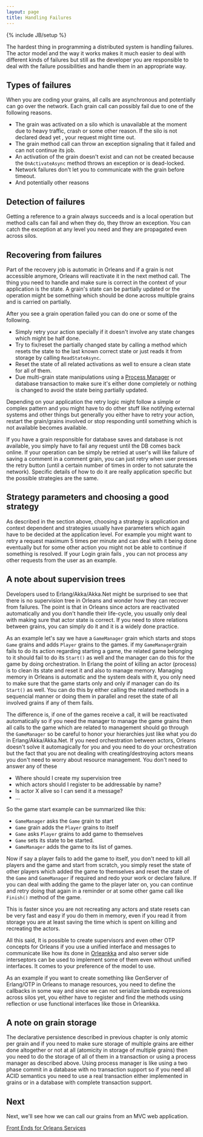```yaml
---
layout: page
title: Handling Failures
---
```

{% include JB/setup %}

The hardest thing in programming a distributed system is handling failures. The actor model and the way it works makes it much easier to deal with different kinds of failures but still as the developer you are responsible to deal with the failure possibilities and handle them in an appropriate way.

## Types of failures

When you are coding your grains, all calls are asynchronous and potentially can go over the network. Each grain call can possibly fail due to one of the following reasons.

- The grain was activated on a silo which is unavailable at the moment due to heavy traffic, crash or some other reason. If the silo is not declared dead yet , your request might time out.
- The grain method call can throw an exception signaling that it failed and can not continue its job.
- An activation of the grain doesn't exist and can not be created because the `OnActivateAsync` method throws an exception or is dead-locked.
- Network failures don't let you to communicate with the grain before timeout.
- And potentially other reasons

## Detection of failures

Getting a reference to a grain always succeeds and is a local operation but method calls can fail and when they do, they throw an exception. You can catch the exception at any level you need and they are propagated even across silos. 

## Recovering from failures

Part of the recovery job is automatic in Orleans and if a grain is not accessible anymore, Orleans will reactivate it in the next method call. The thing you need to handle and make sure is correct in the context of your application is the state. A grain's state can be partially updated or the operation might be something which should be done across multiple grains and is carried on partially.

After you see a grain operation failed you can do one or some  of the following.

- Simply retry your action specially if it doesn't involve any state changes which might be half done.
- Try to fix/reset the partially changed state by calling a method which resets the state to the last known correct state or just reads it from storage by calling `ReadStateAsync`.
- Reset the state of all related activations as well to ensure a clean state for all of them.
- Due multi-grain state manipulations using a [Process Manager](https://msdn.microsoft.com/en-us/library/jj591569.aspx) or database transaction to make sure it's either done completely or nothing is changed to avoid the state being partially updated.

Depending on your application the retry logic might follow a simple or complex pattern and you might have to do other stuff like notifying external systems and other things but generally you either have to retry your action, restart the grain/grains involved or stop responding until something which is not available becomes available. 

If you have a grain responsible for database saves and database is not available, you simply have to fail any request until the DB comes back online. If your operation can be simply be retried at user's will like failure of saving a comment in a comment grain, you can just retry when user presses the retry button (until a certain number of times in order to not saturate the network). Specific details of how to do it are really application specific but the possible strategies are the same.

## Strategy parameters and choosing a good strategy

As described in the section above, choosing a strategy is application and context dependent and strategies usually have parameters which again have to be decided at the application level. For example you might want to retry a request maximum 5 times per minute and can deal with it being done eventually but for some other action you might not be able to continue if something is resolved. If your Login grain fails , you can not process any other requests from the user as an example. 

## A note about supervision trees

Developers used to Erlang/Akka/Akka.Net might be surprised to see that there is no supervision tree in Orleans and wonder how they can recover from failures. The point is that in Orleans since actors are reactivated automatically and you don't handle their life-cycle, you usually only deal with making sure that actor state is correct. If you need to store relations between grains, you can simply do it and it is a widely done practice. 

As an example let's say we have a `GameManager` grain which starts and stops `Game` grains and adds `Player` grains to the games.  if my `GameManager`grain fails to do its action regarding starting a game, the related game belonging to it should fail to do its `Start()` as well and the manager can do this for the game by doing orchestration. In Erlang the point of killing an actor (process) is to clean its state and reset it and also to manage memory. Managing memory in Orleans is automatic and the system deals with it, you only need to make sure that the game starts only and only if manager can do its `Start()` as well. You can do this by either calling the related methods in a sequencial manner or doing them in parallel and reset the state of all involved grains if any of them fails.

The difference is, if one of the games receive a call, it will be reactivated automatically so if you need the manager to manage the game grains then all calls to the game which are related to management should go through the `GameManager` so be careful to honor your hierarchies just like what you do in Erlang/Akka/Akka.Net. If you need orchestration between actors, Orleans doesn't solve it automagically for you and you need to do your orchestration but the fact that you are not dealing with creating/destroying actors means you don't need to worry about resource management. You don't need to answer any of these

- Where should I create my supervision tree
- which actors should I register to be addressable by name?
- Is actor X alive so I can send it a message?
- ...

So the game start example can be summarized like this:

- `GameManager` asks the `Game` grain to start
- `Game` grain adds the `Player` grains to itself
- `Game` asks `Player` grains to add game to themselves
- `Game` sets its state to be started.
- `GameManager` adds the game to its list of games.

Now if say a player fails to add the game to itself, you don't need to kill all players and the game and start from scratch, you simply reset the state of other players which added the game to themselves and reset the state of the `Game` and `GameManager` if required and redo your work or declare failure. If you can deal with adding the game to the player later on, you can continue and retry doing that again in a reminder or at some other game call like `Finish()` method of the game.

This is faster since you are not recreating any actors and state resets can be very fast and easy if you do them in memory, even if you read it from storage you are at least saving the time which is spent on killing and recreating the actors.

All this said, It is possible to create supervisors and even other OTP concepts for Orleans if you use a unified interface and messages to communicate like how its done in [Orleankka](https://github.com/OrleansContrib/Orleankka) and also server side interseptors can be used to implement some of them even without unified interfaces. It comes to your preference of the model to use.

As an example if you want to create something like GenServer of Erlang/OTP in Orleans to manage resources, you need to define the callbacks in some way and since we can not serialize lambda expressions across silos yet, you either have to register and find the methods using reflection or use functional interfaces like those in Orleankka.

## A note on grain storage

The declarative persistence described in previous chapter is only atomic per grain and if you need to make sure storage of multiple grains are either done altogether or not at all (atomicity in storage of multiple grains) then you need to do the storage of all of them in a transaction or using a process manager as described above. Using process manager is like using a two phase commit in a database with no transaction support so if you need all ACID semantics you need to use a real transaction either implemented in grains or in a database with complete transaction support. 
## Next

Next, we'll see how we can call our grains from an MVC web application.

[Front Ends for Orleans Services](Front-Ends-for-Orleans-Services)

